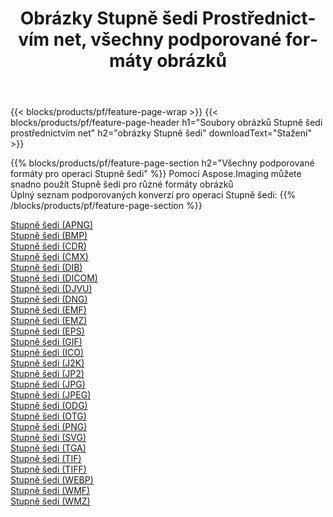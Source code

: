 ﻿---
title: Obrázky Stupně šedi Prostřednictvím net, všechny podporované formáty obrázků 
weight: 3920
url: /cs/net/grayscale 
lang: cs
langdirlevel: 2
locales: zh-hans,ja,it,ru,de,es,fr,nl,id,lt,pl,pt,vi,tr,ko,zh-hant,ar,hi,th,sv,cs,uk,he
description: Pomocí Aspose.Imaging můžete snadno Stupně šedi obrázky přes net
---

{{< blocks/products/pf/feature-page-wrap >}}
{{< blocks/products/pf/feature-page-header h1="Soubory obrázků Stupně šedi prostřednictvím net" h2="obrázky Stupně šedi" downloadText="Stažení" >}}


{{% blocks/products/pf/feature-page-section  h2="Všechny podporované formáty pro operaci Stupně šedi" %}}
Pomocí Aspose.Imaging můžete snadno použít Stupně šedi pro různé formáty obrázků
<br/>
Úplný seznam podporovaných konverzí pro operaci Stupně šedi:
{{% /blocks/products/pf/feature-page-section %}}
<div class="container-fluid productfamilypage bg-gray">
    <div class="convertypes bg-gray agp-content section">
        <div class="container">
		<div class="row other-converters">
		    <div class='col-md-2 other-converter remove-lp remove-rp'><a href="/imaging/cs/net/grayscale/apng" >Stupně šedi (APNG)</a></div><div class='col-md-2 other-converter remove-lp remove-rp'><a href="/imaging/cs/net/grayscale/bmp" >Stupně šedi (BMP)</a></div><div class='col-md-2 other-converter remove-lp remove-rp'><a href="/imaging/cs/net/grayscale/cdr" >Stupně šedi (CDR)</a></div><div class='col-md-2 other-converter remove-lp remove-rp'><a href="/imaging/cs/net/grayscale/cmx" >Stupně šedi (CMX)</a></div><div class='col-md-2 other-converter remove-lp remove-rp'><a href="/imaging/cs/net/grayscale/dib" >Stupně šedi (DIB)</a></div><div class='col-md-2 other-converter remove-lp remove-rp'><a href="/imaging/cs/net/grayscale/dicom" >Stupně šedi (DICOM)</a></div><div class='col-md-2 other-converter remove-lp remove-rp'><a href="/imaging/cs/net/grayscale/djvu" >Stupně šedi (DJVU)</a></div><div class='col-md-2 other-converter remove-lp remove-rp'><a href="/imaging/cs/net/grayscale/dng" >Stupně šedi (DNG)</a></div><div class='col-md-2 other-converter remove-lp remove-rp'><a href="/imaging/cs/net/grayscale/emf" >Stupně šedi (EMF)</a></div><div class='col-md-2 other-converter remove-lp remove-rp'><a href="/imaging/cs/net/grayscale/emz" >Stupně šedi (EMZ)</a></div><div class='col-md-2 other-converter remove-lp remove-rp'><a href="/imaging/cs/net/grayscale/eps" >Stupně šedi (EPS)</a></div><div class='col-md-2 other-converter remove-lp remove-rp'><a href="/imaging/cs/net/grayscale/gif" >Stupně šedi (GIF)</a></div><div class='col-md-2 other-converter remove-lp remove-rp'><a href="/imaging/cs/net/grayscale/ico" >Stupně šedi (ICO)</a></div><div class='col-md-2 other-converter remove-lp remove-rp'><a href="/imaging/cs/net/grayscale/j2k" >Stupně šedi (J2K)</a></div><div class='col-md-2 other-converter remove-lp remove-rp'><a href="/imaging/cs/net/grayscale/jp2" >Stupně šedi (JP2)</a></div><div class='col-md-2 other-converter remove-lp remove-rp'><a href="/imaging/cs/net/grayscale/jpg" >Stupně šedi (JPG)</a></div><div class='col-md-2 other-converter remove-lp remove-rp'><a href="/imaging/cs/net/grayscale/jpeg" >Stupně šedi (JPEG)</a></div><div class='col-md-2 other-converter remove-lp remove-rp'><a href="/imaging/cs/net/grayscale/odg" >Stupně šedi (ODG)</a></div><div class='col-md-2 other-converter remove-lp remove-rp'><a href="/imaging/cs/net/grayscale/otg" >Stupně šedi (OTG)</a></div><div class='col-md-2 other-converter remove-lp remove-rp'><a href="/imaging/cs/net/grayscale/png" >Stupně šedi (PNG)</a></div><div class='col-md-2 other-converter remove-lp remove-rp'><a href="/imaging/cs/net/grayscale/svg" >Stupně šedi (SVG)</a></div><div class='col-md-2 other-converter remove-lp remove-rp'><a href="/imaging/cs/net/grayscale/tga" >Stupně šedi (TGA)</a></div><div class='col-md-2 other-converter remove-lp remove-rp'><a href="/imaging/cs/net/grayscale/tif" >Stupně šedi (TIF)</a></div><div class='col-md-2 other-converter remove-lp remove-rp'><a href="/imaging/cs/net/grayscale/tiff" >Stupně šedi (TIFF)</a></div><div class='col-md-2 other-converter remove-lp remove-rp'><a href="/imaging/cs/net/grayscale/webp" >Stupně šedi (WEBP)</a></div><div class='col-md-2 other-converter remove-lp remove-rp'><a href="/imaging/cs/net/grayscale/wmf" >Stupně šedi (WMF)</a></div><div class='col-md-2 other-converter remove-lp remove-rp'><a href="/imaging/cs/net/grayscale/wmz" >Stupně šedi (WMZ)</a></div>
                </div>
        </div>
    </div>
</div>
<br/>
